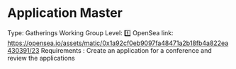 # Application Master

Type: Gatherings Working Group
Level: 1️⃣
OpenSea link: https://opensea.io/assets/matic/0x1a92cf0eb9097fa48471a2b18fb4a822ea430391/23
Requirements : Create an application for a conference and review the applications